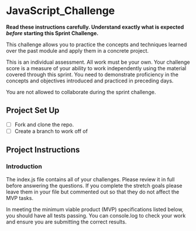 # JavaScript_Challenge

**Read these instructions carefully. Understand exactly what is expected _before_ starting this Sprint Challenge.**

This challenge allows you to practice the concepts and techniques learned over the past module and apply them in a concrete project. 

This is an individual assessment. All work must be your own. Your challenge score is a measure of your ability to work independently using the material covered through this sprint. You need to demonstrate proficiency in the concepts and objectives introduced and practiced in preceding days.

You are not allowed to collaborate during the sprint challenge.

## Project Set Up

- [ ] Fork and clone the repo.
- [ ] Create a branch to work off of

## Project Instructions

### Introduction

The index.js file contains all of your challenges. Please review it in full before answering the questions. If you complete the stretch goals please leave them in your file but commented out so that they do not affect the MVP tasks.

In meeting the minimum viable product (MVP) specifications listed below, you should have all tests passing. You can console.log to check your work and ensure you are submitting the correct results.
